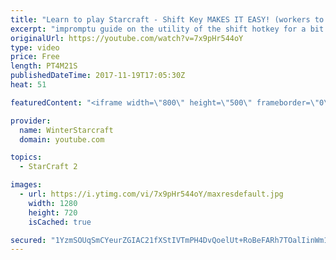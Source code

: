 ```yaml
---
title: "Learn to play Starcraft - Shift Key MAKES IT EASY! (workers to gas, waypoints, ctrl grps, moving)"
excerpt: "impromptu guide on the utility of the shift hotkey for a bit of everything"
originalUrl: https://youtube.com/watch?v=7x9pHr544oY
type: video
price: Free
length: PT4M21S
publishedDateTime: 2017-11-19T17:05:30Z
heat: 51

featuredContent: "<iframe width=\"800\" height=\"500\" frameborder=\"0\" src=\"https://www.youtube.com/embed/7x9pHr544oY\" allow=\"accelerometer; autoplay; encrypted-media; gyroscope; picture-in-picture\" allowfullscreen></iframe>"

provider:
  name: WinterStarcraft
  domain: youtube.com

topics:
  - StarCraft 2

images:
  - url: https://i.ytimg.com/vi/7x9pHr544oY/maxresdefault.jpg
    width: 1280
    height: 720
    isCached: true

secured: "1YzmSOUqSmCYeurZGIAC21fXStIVTmPH4DvQoelUt+RoBeFARh7TOalIinWm13IFD7zpKJQlhV7VD6vGq54dzZJXlc+k94tnwcRHIm9d4DScs8Dnspx9Pfm0gBUAMPSFpSmWnZpHIAssj3hRkXTW078u7XKweVF8QgKRS7AY2dFNjqt0eYXXOI0OLkDKd1wjEMyE3FJhKG6RGYg4POj8e/+CD5o87MWAVhTRJgyx36XsDJ3iKuJuzK7liLW4Pl+nZSz1vbI1EEbKZswI7ODdMZGAUnQ4shwC12i3FOZL7IuttPNkPKoSUP6kmWWegziyTe3BMDDX/y3lFn7Kmf4pQ0d9u8qPjlgAqUfMl9iMv3lKKwH2h4rmOc8n/4qoFcxkMfyYQUAOQDx5qFkrdc6SSADMmA+6AkYs72TLIk4KsP0=;c5yN97IH9hwWkkWLXaFLeA=="
---
```


